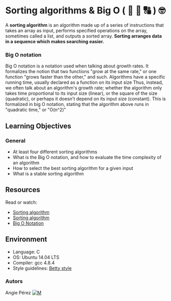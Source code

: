 # Sorting algorithms & Big O ( :repeat_one: :1234: :capital_abcd: ) :nerd_face:  #
A **sorting algorithm** is an algorithm made up of a series of instructions that takes an array as input, performs specified operations on the array, sometimes called a list, and outputs a sorted array.
**Sorting arranges data in a sequence which makes searching easier.**
### Big O notation ###
Big O notation is a notation used when talking about growth rates. It formalizes the notion that two functions "grow at the same rate," or one function "grows faster than the other," and such.
Algorithms have a specific running time, usually declared as a function on its input size
Thus, instead, we often talk about an algorithm's growth rate; whether the algorithm only takes time proportional to its input size (linear), or the square of the size (quadratic), or perhaps it doesn't depend on its input size (constant). This is formalized in big O notation, stating that the algorithm above runs in "quadratic time," or "O(n^2)"
## Learning Objectives ##
### General ###
* At least four different sorting algorithms
* What is the Big O notation, and how to evaluate the time complexity of an algorithm
* How to select the best sorting algorithm for a given input
* What is a stable sorting algorithm
## Resources ##
Read or watch:
* [Sorting algorithm](https://en.wikipedia.org/wiki/Sorting_algorithm)
* [Sorting algorithm](https://brilliant.org/wiki/sorting-algorithms/)
* [Big O Notation](https://brilliant.org/wiki/big-o-notation/) 
## Environment ##
* Language: C
* OS: Ubuntu 14.04 LTS
* Compiler: gcc 4.8.4
* Style guidelines: [Betty style](https://github.com/holbertonschool/Betty/wiki)
### Autors ##
Angie Pérez [![M](https://upload.wikimedia.org/wikipedia/fr/thumb/c/c8/Twitter_Bird.svg/30px-Twitter_Bird.svg.png)](https://twitter.com/xiommyperez)
